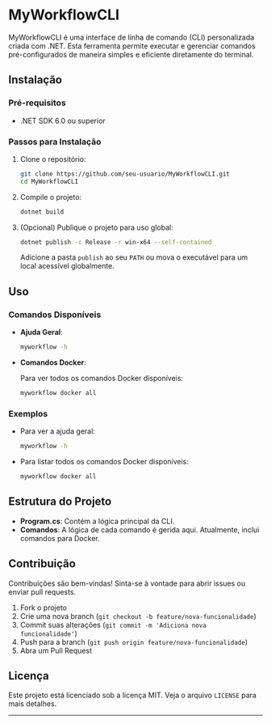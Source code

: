 # MyWorkflowCLI

MyWorkflowCLI é uma interface de linha de comando (CLI) personalizada criada com .NET. Esta ferramenta permite executar e gerenciar comandos pré-configurados de maneira simples e eficiente diretamente do terminal.

## Instalação

### Pré-requisitos

- .NET SDK 6.0 ou superior

### Passos para Instalação

1. Clone o repositório:

    ```bash
    git clone https://github.com/seu-usuario/MyWorkflowCLI.git
    cd MyWorkflowCLI
    ```

2. Compile o projeto:

    ```bash
    dotnet build
    ```

3. (Opcional) Publique o projeto para uso global:

    ```bash
    dotnet publish -c Release -r win-x64 --self-contained
    ```

    Adicione a pasta `publish` ao seu `PATH` ou mova o executável para um local acessível globalmente.

## Uso

### Comandos Disponíveis

- **Ajuda Geral**:
    
    ```bash
    myworkflow -h
    ```

- **Comandos Docker**:

    Para ver todos os comandos Docker disponíveis:

    ```bash
    myworkflow docker all
    ```

### Exemplos

- Para ver a ajuda geral:

    ```bash
    myworkflow -h
    ```

- Para listar todos os comandos Docker disponíveis:

    ```bash
    myworkflow docker all
    ```

## Estrutura do Projeto

- **Program.cs**: Contém a lógica principal da CLI.
- **Comandos**: A lógica de cada comando é gerida aqui. Atualmente, inclui comandos para Docker.

## Contribuição

Contribuições são bem-vindas! Sinta-se à vontade para abrir issues ou enviar pull requests.

1. Fork o projeto
2. Crie uma nova branch (`git checkout -b feature/nova-funcionalidade`)
3. Commit suas alterações (`git commit -m 'Adiciona nova funcionalidade'`)
4. Push para a branch (`git push origin feature/nova-funcionalidade`)
5. Abra um Pull Request

## Licença

Este projeto está licenciado sob a licença MIT. Veja o arquivo `LICENSE` para mais detalhes.

---
